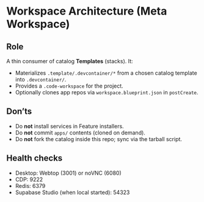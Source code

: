 # Workspace Architecture (Meta Workspace)


## Role
A thin consumer of catalog **Templates** (stacks). It:
- Materializes `.template/.devcontainer/*` from a chosen catalog template into `.devcontainer/`.
- Provides a `.code-workspace` for the project.
- Optionally clones app repos via `workspace.blueprint.json` in `postCreate`.


## Don’ts
- Do **not** install services in Feature installers.
- Do **not** commit `apps/` contents (cloned on demand).
- Do **not** fork the catalog inside this repo; sync via the tarball script.


## Health checks
- Desktop: Webtop (3001) or noVNC (6080)
- CDP: 9222
- Redis: 6379
- Supabase Studio (when local started): 54323
